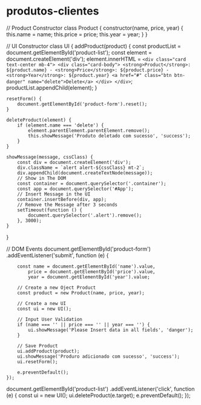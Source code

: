 # produtos-clientes

// Product Constructor
class Product {
    constructor(name, price, year) {
        this.name = name;
        this.price = price;
        this.year = year;
    }
}

// UI Constructor
class UI {
    addProduct(product) {
        const productList = document.getElementById('product-list');
        const element = document.createElement('div');
        element.innerHTML = `
            <div class="card text-center mb-4">
                <div class="card-body">
                    <strong>Product</strong>: ${product.name} -
                    <strong>Price</strong>: ${product.price} - 
                    <strong>Year</strong>: ${product.year}
                    <a href="#" class="btn btn-danger" name="delete">Delete</a>
                </div>
            </div>
        `;
        productList.appendChild(element);
    }

    resetForm() {
        document.getElementById('product-form').reset();
    }

    deleteProduct(element) {
        if (element.name === 'delete') {
            element.parentElement.parentElement.remove();
            this.showMessage('Produto deletado com sucesso', 'success');
        }
    }

    showMessage(message, cssClass) {
        const div = document.createElement('div');
        div.className = `alert alert-${cssClass} mt-2`;
        div.appendChild(document.createTextNode(message));
        // Show in The DOM
        const container = document.querySelector('.container');
        const app = document.querySelector('#App');
        // Insert Message in the UI
        container.insertBefore(div, app);
        // Remove the Message after 3 seconds
        setTimeout(function () {
            document.querySelector('.alert').remove();
        }, 3000);
    }
}

// DOM Events
document.getElementById('product-form')
    .addEventListener('submit', function (e) {

        const name = document.getElementById('name').value,
            price = document.getElementById('price').value,
            year = document.getElementById('year').value;

        // Create a new Oject Product
        const product = new Product(name, price, year);

        // Create a new UI
        const ui = new UI();

        // Input User Validation
        if (name === '' || price === '' || year === '') {
            ui.showMessage('Please Insert data in all fields', 'danger');
        }

        // Save Product
        ui.addProduct(product);
        ui.showMessage('Produro adicionado com sucesso', 'success');
        ui.resetForm();

        e.preventDefault();
    });

document.getElementById('product-list')
    .addEventListener('click', function (e) {
        const ui = new UI();
        ui.deleteProduct(e.target);
        e.preventDefault();
    });
